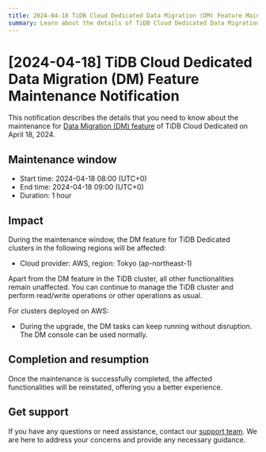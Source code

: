 ```yaml
---
title: 2024-04-18 TiDB Cloud Dedicated Data Migration (DM) Feature Maintenance Notification
summary: Learn about the details of TiDB Cloud Dedicated Data Migration (DM) feature maintenance on April 18, 2024, such as the maintenance window and impact.
---
```


# [2024-04-18] TiDB Cloud Dedicated Data Migration (DM) Feature Maintenance Notification

This notification describes the details that you need to know about the maintenance for [Data Migration (DM) feature](/tidb-cloud/migrate-from-mysql-using-data-migration.md) of TiDB Cloud Dedicated on April 18, 2024.

## Maintenance window

- Start time: 2024-04-18 08:00 (UTC+0)
- End time: 2024-04-18 09:00 (UTC+0)
- Duration: 1 hour

## Impact

During the maintenance window, the DM feature for TiDB Dedicated clusters in the following regions will be affected:

- Cloud provider: AWS, region: Tokyo (ap-northeast-1)

Apart from the DM feature in the TiDB cluster, all other functionalities remain unaffected. You can continue to manage the TiDB cluster and perform read/write operations or other operations as usual.

For clusters deployed on AWS:

- During the upgrade, the DM tasks can keep running without disruption. The DM console can be used normally.

## Completion and resumption

Once the maintenance is successfully completed, the affected functionalities will be reinstated, offering you a better experience.

## Get support

If you have any questions or need assistance, contact our [support team](/tidb-cloud/tidb-cloud-support.md). We are here to address your concerns and provide any necessary guidance.
